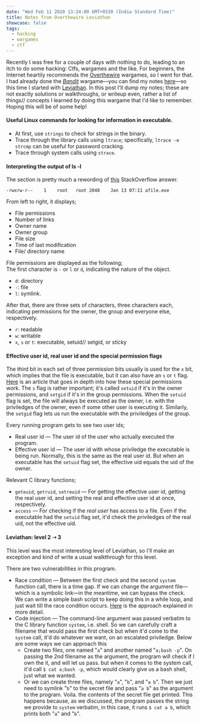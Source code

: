 ```yaml
---
date: "Wed Feb 11 2020 13:24:00 GMT+0530 (India Standard Time)"
title: Notes from Overthewire Leviathan
showcase: false
tags:
  - hacking
  - wargames
  - ctf
---
```


Recently I was free for a couple of days with nothing to do, leading to an itch to do some hacking: Ctfs, wargames and the like. For beginners, the Internet heartily recommends the [Overthewire](https://overthewire.org/wargames/) wargames, so I went for that. I had already done the [_Bandit_](https://overthewire.org/wargames/bandit/) wargame—you can find my notes [here](https://sumit-ghosh.com/articles/notes-overthewire-bandit/)—so this time I started with [Leviathan](https://overthewire.org/wargames/leviathan/). In this post I'll dump my notes; these are not exactly solutions or walkthroughs, or writeup even, rather a list of things// concepts I learned by doing this wargame that I'd like to remember. Hoping this will be of some help!

#### Useful Linux commands for looking for information in executable.

- At first, use `strings` to check for strings in the binary.
- Trace through the library calls using `ltrace`; specifically, `ltrace -e strcmp` can be useful for password cracking.
- Trace through system calls using `strace`.

#### Interpreting the output of ls -l

The section is pretty much a rewording of [this](https://unix.stackexchange.com/a/103118/394075) StackOverflow answer.

```
-rwxrw-r--    1    root   root 2048    Jan 13 07:11 afile.exe
```

From left to right, it displays;

- File permissions
- Number of links
- Owner name
- Owner group
- File size
- Time of last modification
- File/ directory name

File permissions are displayed as the following;  
The first character is `-` or `l` or `d`, indicating the nature of the object.

- `d`: directory
- `-`: file
- `l`: symlink.

After that, there are three sets of characters, three characters each, indicating permissions for the owner, the group and everyone else, respectively.

- `r`: readable
- `w`: writable
- `x`, `s` or `t`: executable, setuid// setgid, or sticky

#### Effective user id, real user id and the special permission flags

The third bit in each set of three permission bits usually is used for the `x` bit, which implies that the file is executable, but it can also have an `s` or `t` flag. [Here](https://linuxconfig.org/how-to-use-special-permissions-the-setuid-setgid-and-sticky-bits) is an article that goes in depth into how these special permissions work. The `s` flag is rather important; it's called `setuid` if it's in the owner permissions, and `setgid` if it's in the group permissions. When the `setuid` flag is set, the file will always be executed as the owner, i.e. with the priviledges of the owner, even if some other user is executing it. Similarly, the `setgid` flag lets us run the executable with the priviledges of the group.

Every running program gets to see two user ids;

- Real user id — The user id of the user who actually executed the program.
- Effective user id — The user id with whose priviledge the executable is being run. Normally, this is the same as the real user id. But when an executable has the `setuid` flag set, the effective uid equals the uid of the owner.

Relevant C library functions;

- `geteuid`, `getruid`, `setreuid` — For getting the effective user id, getting the real user id, and setting the real and effective user id at once, respectively.
- `access` — For checking if the _real user_ has access to a file. Even if the executable had the `setuid` flag set, it'd check the priviledges of the real uid, not the effective uid.

#### Leviathan: level 2 ➝ 3

This level was the most interesting level of Leviathan, so I'll make an exception and kind of write a usual walkthrough for this level.

There are two vulnerabilities in this program.

- Race condition — Between the first check and the second `system` function call, there is a time gap. If we can change the argument file—which is a symbolic link—in the meantime, we can bypass the check. We can write a simple bash script to keep doing this in a while loop, and just wait till the race condition occurs. [Here](https://www.win.tue.nl/~aeb/linux/hh/hh-9.html) is the approach explained in more detail.
- Code injection — The command-line argument was passed verbatim to the C library function `system`, i.e. shell. So we can carefully craft a filename that would pass the first check but when it'd come to the `system` call, it'd do whatever we want, on an escalated priviledge. Below are some ways we can approach this
  - Create two files, one named "`a`" and another named "`a;bash -p`". On passing the 2nd filename as the argument, the program will check if I own the it, and will let us pass. but when it comes to the system call, it'd call `$ cat a;bash -p`, which would clearly give us a bash shell, just what we wanted.
  - Or we can create three files, namely "`a`", "`b`", and "`a b`". Then we just need to symlink "`b`" to the secret file and pass "`a b`" as the argument to the program. Voila. the contents of the secret file get printed. This happens because, as we discussed, the program passes the string we provide to `system` verbatim, in this case, it runs `$ cat a b`, which prints both "`a`" and "`b`".
